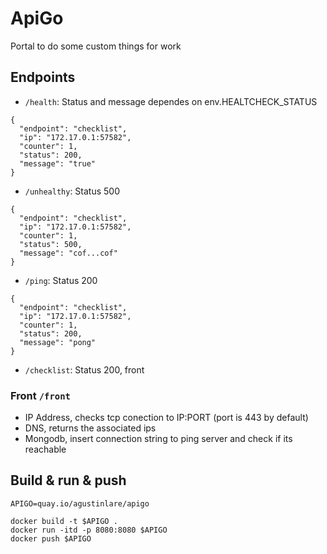 # ApiGo

 Portal to do some custom things for work 

## Endpoints
+ `/health`: Status and message dependes on env.HEALTCHECK_STATUS
```
{
  "endpoint": "checklist",
  "ip": "172.17.0.1:57582",
  "counter": 1,
  "status": 200,
  "message": "true"
}
```
+ `/unhealthy`: Status 500
```
{
  "endpoint": "checklist",
  "ip": "172.17.0.1:57582",
  "counter": 1,
  "status": 500,
  "message": "cof...cof"
}
```
+ `/ping`: Status 200
```
{
  "endpoint": "checklist",
  "ip": "172.17.0.1:57582",
  "counter": 1,
  "status": 200,
  "message": "pong"
}
```
+ `/checklist`: Status 200, front 

### Front `/front`
+ IP Address, checks tcp conection to IP:PORT (port is 443 by default)
+ DNS, returns the associated ips
+ Mongodb, insert connection string to ping server and check if its reachable

## Build & run & push
```=bash
APIGO=quay.io/agustinlare/apigo

docker build -t $APIGO .
docker run -itd -p 8080:8080 $APIGO
docker push $APIGO
```
